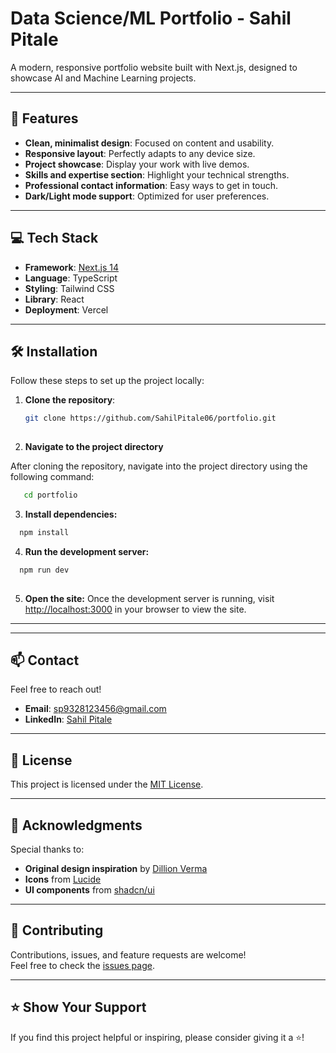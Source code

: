 # Data Science/ML Portfolio - Sahil Pitale  

A modern, responsive portfolio website built with Next.js, designed to showcase AI and Machine Learning projects.  

---

## 🚀 Features  

- **Clean, minimalist design**: Focused on content and usability.  
- **Responsive layout**: Perfectly adapts to any device size.  
- **Project showcase**: Display your work with live demos.  
- **Skills and expertise section**: Highlight your technical strengths.  
- **Professional contact information**: Easy ways to get in touch.  
- **Dark/Light mode support**: Optimized for user preferences.  

---

## 💻 Tech Stack  

- **Framework**: [Next.js 14](https://nextjs.org/)  
- **Language**: TypeScript  
- **Styling**: Tailwind CSS  
- **Library**: React  
- **Deployment**: Vercel  

---

## 🛠️ Installation  

Follow these steps to set up the project locally:  

1. **Clone the repository**:  
   ```bash  
   git clone https://github.com/SahilPitale06/portfolio.git
 
   ```
2. **Navigate to the project directory**

  After cloning the repository, navigate into the project directory using the following command:

  ```bash
     cd portfolio

  ```
3. **Install dependencies:**

  ```bash
    npm install  

  ```
4. **Run the development server:**

  ```bash
    npm run dev  
    
  ```
5.  **Open the site:**
  Once the development server is running, visit [http://localhost:3000](http://localhost:3000) in your browser to view the site.

  ---


---

## 📫 Contact  

Feel free to reach out!  
- **Email**: [sp9328123456@gmail.com](mailto:sp9328123456@gmail.com)  
- **LinkedIn**: [Sahil Pitale](https://www.linkedin.com/in/sahil-pitale-56a5681bb/)


---

## 📝 License  

This project is licensed under the [MIT License](LICENSE).

---

## 🙏 Acknowledgments  

Special thanks to:  
- **Original design inspiration** by [Dillion Verma](https://github.com/dillionverma)  
- **Icons** from [Lucide](https://lucide.dev/)  
- **UI components** from [shadcn/ui](https://shadcn.dev/)  

---

## 🤝 Contributing  

Contributions, issues, and feature requests are welcome!  
Feel free to check the [issues page](#).

---

## ⭐️ Show Your Support  

If you find this project helpful or inspiring, please consider giving it a ⭐️!
